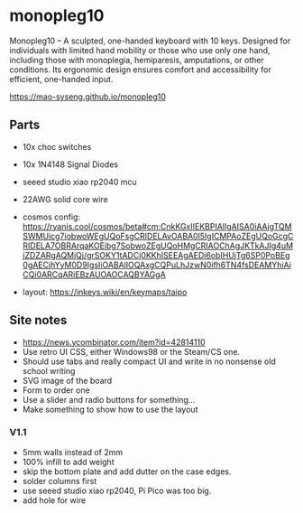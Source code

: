 # monopleg10
Monopleg10 – A sculpted, one-handed keyboard with 10 keys. Designed for individuals with limited hand mobility or those who use only one hand, including those with monoplegia, hemiparesis, amputations, or other conditions. Its ergonomic design ensures comfort and accessibility for efficient, one-handed input.

https://mao-syseng.github.io/monopleg10

## Parts
- 10x choc switches
- 10x 1N4148 Signal Diodes
- seeed studio xiao rp2040 mcu
- 22AWG solid core wire

- cosmos config: https://ryanis.cool/cosmos/beta#cm:CnkKGxIIEKBPIAlIgAISA0iAAjgTQMSWMUicg7iobwoWEgUQoFsgCRIDELAvOABA0l5IgICMPAoZEgUQoGcgCRIDELA7OBRArqaKOEibg7SobwoZEgUQoHMgCRIAOChAgJKTkAJIg4uMjZDZARgAQMjQj/grSOKY1tADCj0KKhISEEAgAEDi6obIHUjTg6SP0PoBEg0gAECjhYyM0D9IgsIiOABAlIOQAxgCQPuLhJzwN0ifh6TN4fsDEAMYhiAiCQi0ARCqARiEBzAUOAOCAQBYAGgA
- layout: https://inkeys.wiki/en/keymaps/taipo


## Site notes
- https://news.ycombinator.com/item?id=42814110
- Use retro UI CSS, either Windows98 or the Steam/CS one.
- Should use tabs and really compact UI and write in no nonsense old school writing
- SVG image of the board
- Form to order one
- Use a slider and radio buttons for something...
- Make something to show how to use the layout


### V1.1
- 5mm walls instead of 2mm
- 100% infill to add weight
- skip the bottom plate and add dutter on the case edges.
- solder columns first
- use seeed studio xiao rp2040, Pi Pico was too big.
- add hole for wire
